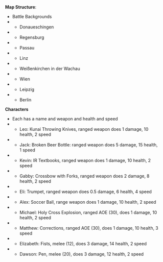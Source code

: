**Map Structure**:
- Battle Backgrounds
- - Donaueschingen
- - Regensburg
- - Passau
- - Linz
- - Weißenkirchen in der Wachau
- -  Wien
- -  Leipzig
- -  Berlin

**Characters**
- Each has a name and weapon and health and speed
- - Leo: Kunai Throwing Knives, ranged weapon does 1 damage, 10 health, 2 speed
- - Jack: Broken Beer Bottle: ranged weapon does 5 damage, 15 health, 1 speed
- - Kevin: IR Textbooks, ranged weapon does 1 damage, 10 health, 2 speed
- - Gabby: Crossbow with Forks, ranged weapon does 2 damage, 8 health, 2 speed
- - Eli: Trumpet, ranged weapon does 0.5 damage, 6 health, 4 speed
- - Alex: Soccer Ball, range weapon does 1 damage, 10 health, 2 speed
- - Michael: Holy Cross Explosion, ranged AOE (30), does 1 damage, 10 health, 2 speed
- - Matthew: Corrections, ranged AOE (30), does 1 damage, 10 health, 3 speed
- - Elizabeth: Fists, melee (12), does 3 damage, 14 health, 2 speed
- - Dawson: Pen, melee (20), does 3 damage, 12 health, 2 speed
